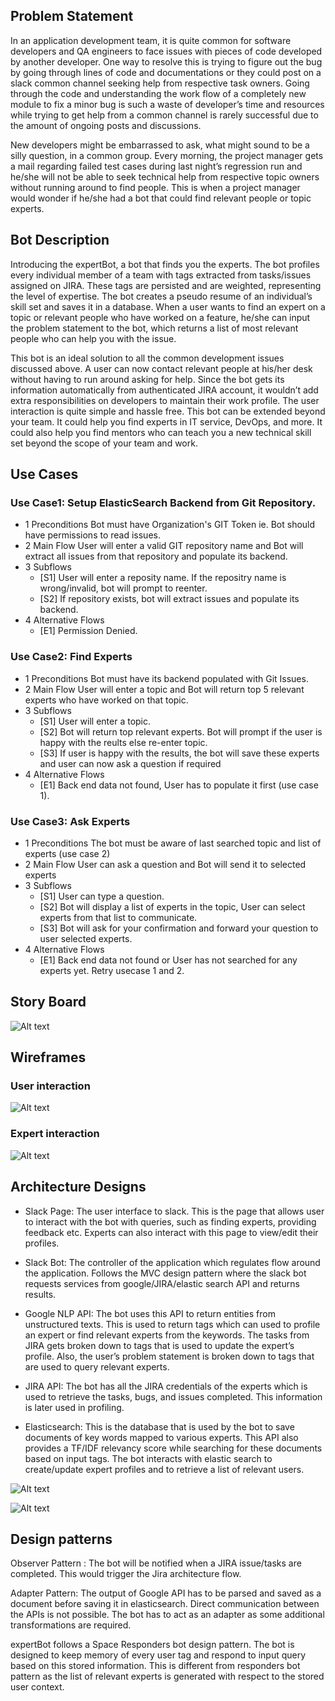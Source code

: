 
<h2>Problem Statement</h2>
In an application development team, it is quite common for software developers and QA engineers to face issues with pieces of code developed by another developer. One way to resolve this is trying to figure out the bug by going through lines of code and documentations or they could post on a slack common channel seeking help from respective task owners. Going through the code and understanding the work flow of a completely new module to fix a minor bug is such a waste of developer’s time and resources while trying to get help from a common channel is rarely successful due to the amount of ongoing posts and discussions. 
  
New developers might be embarrassed to ask, what might sound to be a silly question, in a common group. Every morning, the project manager gets a mail regarding failed test cases during last night’s regression run and he/she will not be able to seek technical help from respective topic owners without running around to find people. This is when a project manager would wonder if he/she had a bot that could find relevant people or topic experts.

<h2>Bot Description</h2>
Introducing the expertBot, a bot that finds you the experts. The bot profiles every individual member of a team with tags extracted from tasks/issues assigned on JIRA. These tags are persisted and are weighted, representing the level of expertise. The bot creates a pseudo resume of an individual’s skill set and saves it in a database. When a user wants to find an expert on a topic or relevant people who have worked on a feature, he/she can input the problem statement to the bot, which returns a list of most relevant people who can help you with the issue. 


This bot is an ideal solution to all the common development issues discussed above. A user can now contact relevant people at his/her desk without having to run around asking for help. Since the bot gets its information automatically from authenticated JIRA account, it wouldn’t add extra responsibilities on developers to maintain their work profile. The user interaction is quite simple and hassle free. This bot can be extended beyond your team. It could help you find experts in IT service, DevOps, and more. It could also help you find mentors who can teach you a new technical skill set beyond the scope of your team and work. 

<h2>Use Cases</h2>
<h3>Use Case1: Setup ElasticSearch Backend from Git Repository. </h3>

* 1 Preconditions
  Bot must have Organization's GIT Token ie. Bot should have permissions to read issues.
* 2 Main Flow
   User will enter a valid GIT repository name and Bot will extract all issues from that repository and populate its backend.
* 3 Subflows
  * [S1] User will enter a reposity name. If the repositry name is wrong/invalid, bot will prompt to reenter.
  * [S2] If repository  exists, bot will extract issues and populate its backend.
* 4 Alternative Flows
  * [E1] Permission Denied.
  
  
<h3>Use Case2: Find Experts</h3>

* 1 Preconditions
  Bot must have its backend populated with Git Issues.
* 2 Main Flow
   User will enter a topic and Bot will return top 5 relevant experts who have worked on that topic.
* 3 Subflows
  * [S1] User will enter a topic.
  * [S2] Bot will return top relevant experts. Bot will prompt if the user is happy with the reults else re-enter topic.
  * [S3] If user is happy with the results, the bot will save these experts and user can now ask a question if required
* 4 Alternative Flows
  * [E1] Back end data not found, User has to populate it first (use case 1).
  
  
<h3>Use Case3: Ask Experts</h3>

* 1 Preconditions
    The bot must be aware of last searched topic and list of experts (use case 2)
* 2 Main Flow
    User can ask a question and Bot will send it to selected experts
* 3 Subflows
  * [S1] User can type a question.
  * [S2] Bot will display a list of experts in the topic, User can select experts from that list to communicate.
  * [S3] Bot will ask for your confirmation and forward your question to user selected experts.
* 4 Alternative Flows
  * [E1] Back end data not found or User has not searched for any experts yet. Retry usecase 1 and 2.

<h2>Story Board</h2>

![Alt text](https://media.github.ncsu.edu/user/6052/files/a2d31130-9fd3-11e7-87a6-b1f02737b0f3)

<h2>Wireframes</h2>

<h3>User interaction</h3>

![Alt text](https://media.github.ncsu.edu/user/6052/files/3605718e-9fd2-11e7-8588-f35d2a372876)

<h3>Expert interaction</h3>

![Alt text](https://media.github.ncsu.edu/user/6052/files/0dc8a1c2-9fd3-11e7-921c-90ac5dd9a123)

<h2>Architecture Designs</h2>

* Slack Page: The user interface to slack. This is the page that allows user to interact with the bot with queries, such as finding experts, providing feedback etc. Experts can also interact with this page to view/edit their profiles. 

* Slack Bot: The controller of the application which regulates flow around the application. Follows the MVC design pattern where the slack bot requests services from google/JIRA/elastic search API and returns results.

* Google NLP API: The bot uses this API to return entities from unstructured texts. This is used to return tags which can used to profile an expert or find relevant experts from the keywords. The tasks from JIRA gets broken down to tags that is used to update the expert’s profile. Also, the user’s problem statement is broken down to tags that are used to query relevant experts.

* JIRA API: The bot has all the JIRA credentials of the experts which is used to retrieve the tasks, bugs, and issues completed. This information is later used in profiling.

* Elasticsearch: This is the database that is used by the bot to save documents of key words mapped to various experts. This API also provides a TF/IDF relevancy score while searching for these documents based on input tags. The bot interacts with elastic search to create/update expert profiles and to retrieve a list of relevant users.


![Alt text](https://media.github.ncsu.edu/user/6117/files/99a43cfa-9fd4-11e7-941b-e2852e1c66a5)

![Alt text](https://media.github.ncsu.edu/user/6117/files/a6b634c0-9fd4-11e7-98b4-07ec33245e20)

<h2> Design patterns </h2>

Observer Pattern : The bot will be notified when a JIRA issue/tasks are completed. This would trigger the Jira architecture flow. 

Adapter Pattern: The output of Google API has to be parsed and saved as a document before saving it in elasticsearch. Direct communication between the APIs is not possible. The bot has to  act as an adapter as some additional transformations are required.

expertBot follows a Space Responders bot design pattern. The bot is designed to keep memory of every user tag and respond to input 
query based on this stored information. This is different from responders bot pattern as the list of relevant experts is generated with respect to the stored user context.
